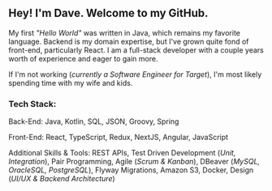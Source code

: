 ## Hey! I'm Dave. Welcome to my GitHub.

My first _"Hello World"_ was written in Java, which remains my favorite language. Backend is my domain expertise, but I've grown quite fond of front-end, particularly React. I am a full-stack developer with a couple years worth of experience and eager to gain more.

If I'm not working (_currently a Software Engineer for Target_), I'm most likely spending time with my wife and kids.

### Tech Stack:

Back-End:
Java, Kotlin, SQL, JSON, Groovy, Spring 

Front-End: 
React, TypeScript, Redux, NextJS, Angular, JavaScript

Additional Skills & Tools:
REST APIs, Test Driven Development (_Unit, Integration_), Pair Programming, Agile (_Scrum & Kanban_), DBeaver (_MySQL, OracleSQL, PostgreSQL_), Flyway Migrations, Amazon S3, Docker, Design (_UI/UX & Backend Architecture_)
